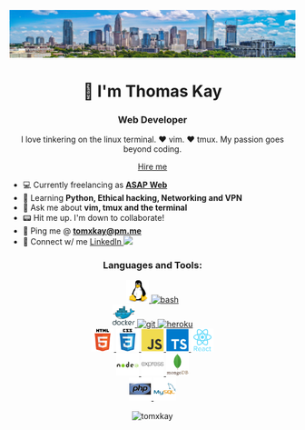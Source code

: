 <!--
**tomxkay/tomxkay** is a ✨ _special_ ✨ repository because its `README.md` (this file) appears on your GitHub profile.
-->
[![Social banner for jh3y](asset/clt_banner.jpeg)](https://tomxkay.dev)

<h1 align="center"> 👋 I'm Thomas Kay </h1>
<h3 align="center">Web Developer</h3>

<p align="center">I love tinkering on the linux terminal. ❤️ vim. ❤️ tmux. My passion goes beyond coding.</p>
<p align="center"><a href="https://www.asapweb.app" target="_blank" rel="noreferrer noopener">Hire me</a></p>

- 💻 Currently freelancing as <a href="https://www.asapweb.app/company" rel="noreferrer noopener" target="_blank">**ASAP Web**</a>
- 🤔 Learning **Python, Ethical hacking, Networking and VPN**
- 💬 Ask me about **vim, tmux and the terminal**
- 📟 Hit me up. I'm down to collaborate!
- 🏓 Ping me @ <a href="mailto:tomxkay@pm.me" rel="noreferrer noopener" target="_blank">**tomxkay@pm.me**</a>
- 🔌 Connect w/ me <a href="https://www.linkedin.com/in/tomxkay/" rel="noreferrer noopener" target="_blank">
    LinkedIn
    <img src="https://raw.githubusercontent.com/rahuldkjain/github-profile-readme-generator/master/src/images/icons/Social/linked-in-alt.svg" src="tomxkay" height="12" />
  </a>

<h3 align="center">Languages and Tools:</h3>
<p align="left"> 
  <div align="center">
    <a href="https://www.linux.org/" target="_blank"> <img src="https://raw.githubusercontent.com/devicons/devicon/master/icons/linux/linux-original.svg" alt="linux" width="40" height="40"/> </a> 
    <a href="https://www.gnu.org/software/bash/" target="_blank"> <img src="https://www.vectorlogo.zone/logos/gnu_bash/gnu_bash-icon.svg" alt="bash" width="40" height="40"/> </a> 
  </div>

  <div align="center">
    <a href="https://www.docker.com/" target="_blank"> <img src="https://raw.githubusercontent.com/devicons/devicon/master/icons/docker/docker-original-wordmark.svg" alt="docker" width="40" height="40"/> </a> 
    <a href="https://git-scm.com/" target="_blank"> <img src="https://www.vectorlogo.zone/logos/git-scm/git-scm-icon.svg" alt="git" width="40" height="40"/> </a> 
    <a href="https://heroku.com" target="_blank"> <img src="https://www.vectorlogo.zone/logos/heroku/heroku-icon.svg" alt="heroku" width="40" height="40"/> </a> 
  </div>

  <div align="center">
    <a href="https://www.w3.org/html/" target="_blank"> <img src="https://raw.githubusercontent.com/devicons/devicon/master/icons/html5/html5-original-wordmark.svg" alt="html5" width="40" height="40"/> </a> 
    <a href="https://www.w3schools.com/css/" target="_blank"> <img src="https://raw.githubusercontent.com/devicons/devicon/master/icons/css3/css3-original-wordmark.svg" alt="css3" width="40" height="40"/> </a> 
    <a href="https://developer.mozilla.org/en-US/docs/Web/JavaScript" target="_blank"> <img src="https://raw.githubusercontent.com/devicons/devicon/master/icons/javascript/javascript-original.svg" alt="javascript" width="40" height="40"/> </a> 
    <a href="https://www.typescriptlang.org/" target="_blank"> <img src="https://raw.githubusercontent.com/devicons/devicon/master/icons/typescript/typescript-original.svg" alt="typescript" width="40" height="40"/> </a>
    <a href="https://reactjs.org/" target="_blank"> <img src="https://raw.githubusercontent.com/devicons/devicon/master/icons/react/react-original-wordmark.svg" alt="react" width="40" height="40"/> </a> 
  </div>

  <div align="center">
    <a href="https://nodejs.org" target="_blank"> <img src="https://raw.githubusercontent.com/devicons/devicon/master/icons/nodejs/nodejs-original-wordmark.svg" alt="nodejs" width="40" height="40"/> </a> 
    <a href="https://expressjs.com" target="_blank"> <img src="https://raw.githubusercontent.com/devicons/devicon/master/icons/express/express-original-wordmark.svg" alt="express" width="40" height="40"/> </a> 
    <a href="https://www.mongodb.com/" target="_blank"> <img src="https://raw.githubusercontent.com/devicons/devicon/master/icons/mongodb/mongodb-original-wordmark.svg" alt="mongodb" width="40" height="40"/> </a> 
  </div>

  <div align="center">
    <a href="https://www.php.net" target="_blank"> <img src="https://raw.githubusercontent.com/devicons/devicon/master/icons/php/php-original.svg" alt="php" width="40" height="40"/> </a> 
    <a href="https://www.mysql.com/" target="_blank"> <img src="https://raw.githubusercontent.com/devicons/devicon/master/icons/mysql/mysql-original-wordmark.svg" alt="mysql" width="40" height="40"/> </a> 
  </div>
</p>

<p align="center">
  <img align="center" src="https://github-readme-streak-stats.herokuapp.com/?user=tomxkay&" alt="tomxkay" />
</p>
